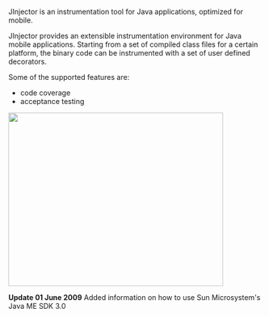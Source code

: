 JInjector is an instrumentation tool for Java applications, optimized for mobile.

JInjector provides an extensible instrumentation environment for Java mobile applications. Starting from a set of compiled class files for a certain platform, the binary code can be instrumented with a set of user defined decorators.

Some of the supported features are:
  * code coverage
  * acceptance testing

<a href='http://www.youtube.com/watch?feature=player_embedded&v=B2v5jQ9NLVg' target='_blank'><img src='http://img.youtube.com/vi/B2v5jQ9NLVg/0.jpg' width='425' height=344 /></a>

**Update 01 June 2009** Added information on how to use Sun Microsystem's Java ME SDK 3.0